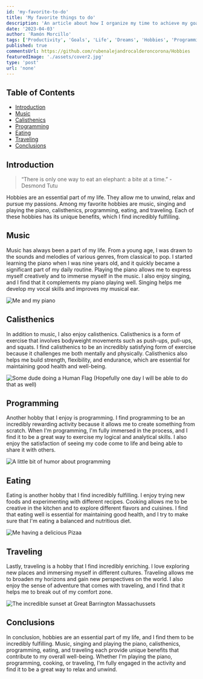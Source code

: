 ```yaml
---
id: 'my-favorite-to-do'
title: 'My favorite things to do'
description: 'An article about how I organize my time to achieve my goals.'
date: '2023-04-03'
author: 'Ramón Morcillo'
tags: ['Productivity', 'Goals', 'Life', 'Dreams', 'Hobbies', 'Programming', 'Calisthenics', 'Music']
published: true
commentsUrl: https://github.com/rubenalejandrocalderoncorona/Hobbies
featuredImage: './assets/cover2.jpg'
type: 'post'
url: 'none'
---
```




## Table of Contents

- [Introduction](#Introduction)
- [Music](#Music)
- [Calisthenics](#Calisthenics)
- [Programming](#Programming)
- [Eating](#Traveling)
- [Traveling](#Traveling)
- [Conclusions](#Conclusions)


## Introduction

> “There is only one way to eat an elephant: a bite at a time.” - Desmond Tutu

Hobbies are an essential part of my life. They allow me to unwind, relax and pursue my passions. Among my favorite hobbies are music, singing and playing the piano, calisthenics, programming, eating, and traveling. Each of these hobbies has its unique benefits, which I find incredibly fulfilling.

## Music

Music has always been a part of my life. From a young age, I was drawn to the sounds and melodies of various genres, from classical to pop. I started learning the piano when I was nine years old, and it quickly became a significant part of my daily routine. Playing the piano allows me to express myself creatively and to immerse myself in the music. I also enjoy singing, and I find that it complements my piano playing well. Singing helps me develop my vocal skills and improves my musical ear.


![Me and my piano](./assets/music.jpg)

## Calisthenics

In addition to music, I also enjoy calisthenics. Calisthenics is a form of exercise that involves bodyweight movements such as push-ups, pull-ups, and squats. I find calisthenics to be an incredibly satisfying form of exercise because it challenges me both mentally and physically. Calisthenics also helps me build strength, flexibility, and endurance, which are essential for maintaining good health and well-being.


![Some dude doing a Human Flag (Hopefully one day I will be able to do that as well)](./assets/calisthenics.jpg)

## Programming

Another hobby that I enjoy is programming. I find programming to be an incredibly rewarding activity because it allows me to create something from scratch. When I'm programming, I'm fully immersed in the process, and I find it to be a great way to exercise my logical and analytical skills. I also enjoy the satisfaction of seeing my code come to life and being able to share it with others.


![A little bit of humor about programming](./assets/programming.jpg)

## Eating

Eating is another hobby that I find incredibly fulfilling. I enjoy trying new foods and experimenting with different recipes. Cooking allows me to be creative in the kitchen and to explore different flavors and cuisines. I find that eating well is essential for maintaining good health, and I try to make sure that I'm eating a balanced and nutritious diet.

![Me having a delicious Pizaa](./assets/eating.jpg)

## Traveling

Lastly, traveling is a hobby that I find incredibly enriching. I love exploring new places and immersing myself in different cultures. Traveling allows me to broaden my horizons and gain new perspectives on the world. I also enjoy the sense of adventure that comes with traveling, and I find that it helps me to break out of my comfort zone.

![The incredible sunset at Great Barrington Massachussets](./assets/traveling.jpg)

## Conclusions

In conclusion, hobbies are an essential part of my life, and I find them to be incredibly fulfilling. Music, singing and playing the piano, calisthenics, programming, eating, and traveling each provide unique benefits that contribute to my overall well-being. Whether I'm playing the piano, programming, cooking, or traveling, I'm fully engaged in the activity and find it to be a great way to relax and unwind.




